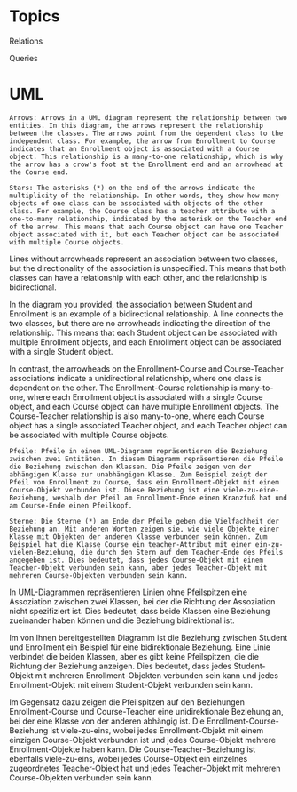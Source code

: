 # Topics

Relations

Queries

# UML
    Arrows: Arrows in a UML diagram represent the relationship between two entities. In this diagram, the arrows represent the relationship between the classes. The arrows point from the dependent class to the independent class. For example, the arrow from Enrollment to Course indicates that an Enrollment object is associated with a Course object. This relationship is a many-to-one relationship, which is why the arrow has a crow's foot at the Enrollment end and an arrowhead at the Course end.

    Stars: The asterisks (*) on the end of the arrows indicate the multiplicity of the relationship. In other words, they show how many objects of one class can be associated with objects of the other class. For example, the Course class has a teacher attribute with a one-to-many relationship, indicated by the asterisk on the Teacher end of the arrow. This means that each Course object can have one Teacher object associated with it, but each Teacher object can be associated with multiple Course objects.

Lines without arrowheads represent an association between two classes, but the directionality of the association is unspecified. This means that both classes can have a relationship with each other, and the relationship is bidirectional.

In the diagram you provided, the association between Student and Enrollment is an example of a bidirectional relationship. A line connects the two classes, but there are no arrowheads indicating the direction of the relationship. This means that each Student object can be associated with multiple Enrollment objects, and each Enrollment object can be associated with a single Student object.

In contrast, the arrowheads on the Enrollment-Course and Course-Teacher associations indicate a unidirectional relationship, where one class is dependent on the other. The Enrollment-Course relationship is many-to-one, where each Enrollment object is associated with a single Course object, and each Course object can have multiple Enrollment objects. The Course-Teacher relationship is also many-to-one, where each Course object has a single associated Teacher object, and each Teacher object can be associated with multiple Course objects.



    Pfeile: Pfeile in einem UML-Diagramm repräsentieren die Beziehung zwischen zwei Entitäten. In diesem Diagramm repräsentieren die Pfeile die Beziehung zwischen den Klassen. Die Pfeile zeigen von der abhängigen Klasse zur unabhängigen Klasse. Zum Beispiel zeigt der Pfeil von Enrollment zu Course, dass ein Enrollment-Objekt mit einem Course-Objekt verbunden ist. Diese Beziehung ist eine viele-zu-eine-Beziehung, weshalb der Pfeil am Enrollment-Ende einen Kranzfuß hat und am Course-Ende einen Pfeilkopf.

    Sterne: Die Sterne (*) am Ende der Pfeile geben die Vielfachheit der Beziehung an. Mit anderen Worten zeigen sie, wie viele Objekte einer Klasse mit Objekten der anderen Klasse verbunden sein können. Zum Beispiel hat die Klasse Course ein teacher-Attribut mit einer ein-zu-vielen-Beziehung, die durch den Stern auf dem Teacher-Ende des Pfeils angegeben ist. Dies bedeutet, dass jedes Course-Objekt mit einem Teacher-Objekt verbunden sein kann, aber jedes Teacher-Objekt mit mehreren Course-Objekten verbunden sein kann.

In UML-Diagrammen repräsentieren Linien ohne Pfeilspitzen eine Assoziation zwischen zwei Klassen, bei der die Richtung der Assoziation nicht spezifiziert ist. Dies bedeutet, dass beide Klassen eine Beziehung zueinander haben können und die Beziehung bidirektional ist.

Im von Ihnen bereitgestellten Diagramm ist die Beziehung zwischen Student und Enrollment ein Beispiel für eine bidirektionale Beziehung. Eine Linie verbindet die beiden Klassen, aber es gibt keine Pfeilspitzen, die die Richtung der Beziehung anzeigen. Dies bedeutet, dass jedes Student-Objekt mit mehreren Enrollment-Objekten verbunden sein kann und jedes Enrollment-Objekt mit einem Student-Objekt verbunden sein kann.

Im Gegensatz dazu zeigen die Pfeilspitzen auf den Beziehungen Enrollment-Course und Course-Teacher eine unidirektionale Beziehung an, bei der eine Klasse von der anderen abhängig ist. Die Enrollment-Course-Beziehung ist viele-zu-eins, wobei jedes Enrollment-Objekt mit einem einzigen Course-Objekt verbunden ist und jedes Course-Objekt mehrere Enrollment-Objekte haben kann. Die Course-Teacher-Beziehung ist ebenfalls viele-zu-eins, wobei jedes Course-Objekt ein einzelnes zugeordnetes Teacher-Objekt hat und jedes Teacher-Objekt mit mehreren Course-Objekten verbunden sein kann.

